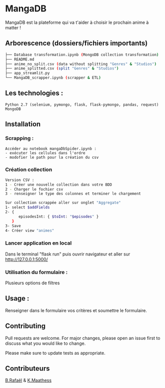 # MangaDB

MangaDB est la plateforme qui va t'aider à choisir le prochain anime à matter !

## Arborescence (dossiers/fichiers importants)
```bash
├── Database transformation.ipynb (MongoDB collection transformation)
├── README.md
├── anime_no_split.csv (data without splitting "Genres" & "Studios")
├── anime_splitted.csv (split "Genres" & "Studios")
├── app_streamlit.py
└── MangaDB_scrapper.ipynb (scrapper & ETL)
``` 
## Les technologies :
```
Python 2.7 (selenium, pymongo, flask, flask-pymongo, pandas, request)
MongoDB
```
## Installation
### Scrapping :
```
Accéder au notebook mangaDbSpider.ipynb :
- exécuter les cellules dans l'ordre
- modofier le path pour la création du csv
```
### Création collection
```bash
Version CSV :
1 - Créer une nouvelle collection dans votre BDD
2 - Charger le fochier csv
3 - renseigner le type des colonnes et terminer le chargement

Sur collection scrappée aller sur onglet "Aggregate"
1- select $addFields
2- {
      episodesInt: { $toInt: "$episodes" }
   }
3- Save
4- Créer view "animes"
```

### Lancer application en local

Dans le terminal "flask run" puis ouvrir navigateur et aller sur http://127.0.0.1:5000/ 

### Utilisation du formulaire :
Plusieurs options de filtres
## Usage :
Renseigner dans le formulaire vos critères et soumettre le formulaire.

## Contributing
Pull requests are welcome. For major changes, please open an issue first to discuss what you would like to change.

Please make sure to update tests as appropriate.

## Contributeurs

[B.Rafaël](https://github.com/RBonilauri) & [K.Maathess](https://github.com/Maathess)

